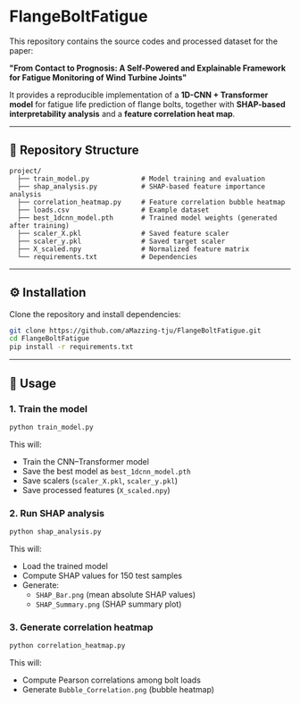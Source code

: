 # FlangeBoltFatigue

This repository contains the source codes and processed dataset for the paper:

**"From Contact to Prognosis: A Self-Powered and Explainable Framework for Fatigue Monitoring of Wind Turbine Joints"**

It provides a reproducible implementation of a **1D-CNN + Transformer model** for fatigue life prediction of flange bolts, together with **SHAP-based interpretability analysis** and a **feature correlation heat map**.

---

## 📂 Repository Structure

```
project/
  ├── train_model.py             # Model training and evaluation
  ├── shap_analysis.py           # SHAP-based feature importance analysis
  ├── correlation_heatmap.py     # Feature correlation bubble heatmap
  ├── loads.csv                  # Example dataset
  ├── best_1dcnn_model.pth       # Trained model weights (generated after training)
  ├── scaler_X.pkl               # Saved feature scaler
  ├── scaler_y.pkl               # Saved target scaler
  ├── X_scaled.npy               # Normalized feature matrix
  └── requirements.txt           # Dependencies
```

---

## ⚙️ Installation

Clone the repository and install dependencies:

```bash
git clone https://github.com/aMazzing-tju/FlangeBoltFatigue.git
cd FlangeBoltFatigue
pip install -r requirements.txt
```

---

## 🚀 Usage

### 1. Train the model
```bash
python train_model.py
```
This will:
- Train the CNN–Transformer model
- Save the best model as `best_1dcnn_model.pth`
- Save scalers (`scaler_X.pkl`, `scaler_y.pkl`)
- Save processed features (`X_scaled.npy`)

### 2. Run SHAP analysis
```bash
python shap_analysis.py
```
This will:
- Load the trained model
- Compute SHAP values for 150 test samples
- Generate:
  - `SHAP_Bar.png` (mean absolute SHAP values)
  - `SHAP_Summary.png` (SHAP summary plot)

### 3. Generate correlation heatmap
```bash
python correlation_heatmap.py
```
This will:
- Compute Pearson correlations among bolt loads
- Generate `Bubble_Correlation.png` (bubble heatmap)
